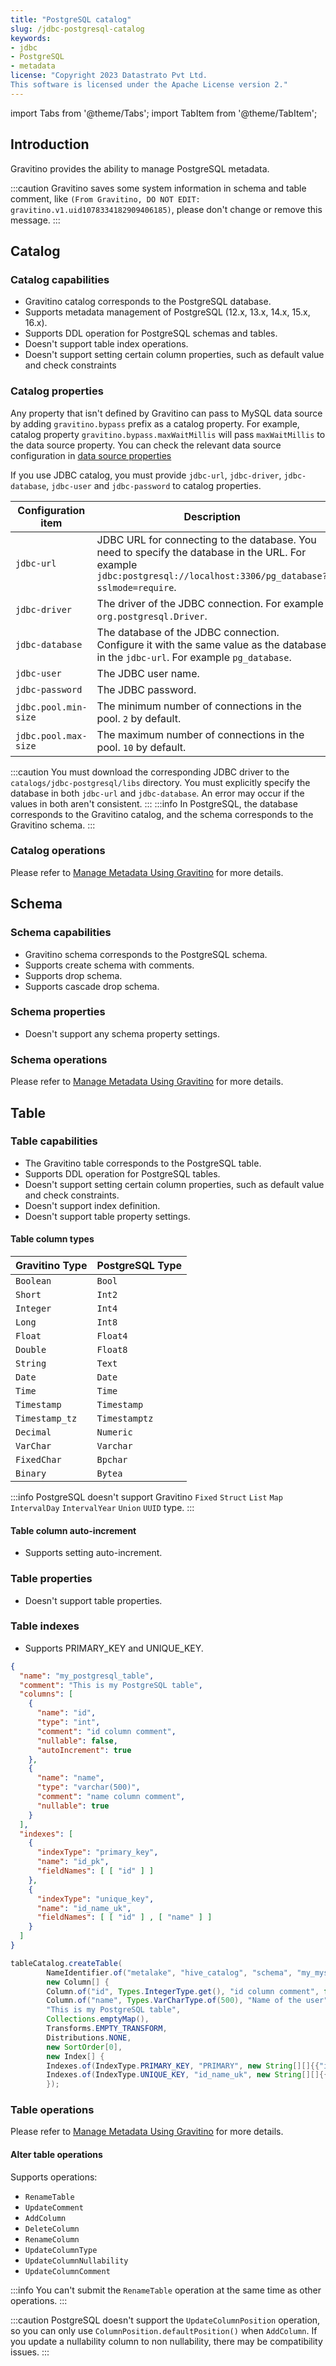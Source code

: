 ```yaml
---
title: "PostgreSQL catalog"
slug: /jdbc-postgresql-catalog
keywords:
- jdbc
- PostgreSQL
- metadata
license: "Copyright 2023 Datastrato Pvt Ltd.
This software is licensed under the Apache License version 2."
---
```


import Tabs from '@theme/Tabs';
import TabItem from '@theme/TabItem';

## Introduction

Gravitino provides the ability to manage PostgreSQL metadata.

:::caution
Gravitino saves some system information in schema and table comment, like `(From Gravitino, DO NOT EDIT: gravitino.v1.uid1078334182909406185)`, please don't change or remove this message.
:::

## Catalog

### Catalog capabilities

- Gravitino catalog corresponds to the PostgreSQL database.
- Supports metadata management of PostgreSQL (12.x, 13.x, 14.x, 15.x, 16.x).
- Supports DDL operation for PostgreSQL schemas and tables.
- Doesn't support table index operations.
- Doesn't support setting certain column properties, such as default value and check constraints

### Catalog properties

Any property that isn't defined by Gravitino can pass to MySQL data source by adding `gravitino.bypass` prefix as a catalog property. For example, catalog property `gravitino.bypass.maxWaitMillis` will pass `maxWaitMillis` to the data source property.
You can check the relevant data source configuration in [data source properties](https://commons.apache.org/proper/commons-dbcp/configuration.html)

If you use JDBC catalog, you must provide `jdbc-url`, `jdbc-driver`, `jdbc-database`, `jdbc-user` and `jdbc-password` to catalog properties.

| Configuration item   | Description                                                                                                                                                       | Default value | Required | Since Version |
|----------------------|-------------------------------------------------------------------------------------------------------------------------------------------------------------------|---------------|----------|---------------|
| `jdbc-url`           | JDBC URL for connecting to the database. You need to specify the database in the URL. For example `jdbc:postgresql://localhost:3306/pg_database?sslmode=require`. | (none)        | Yes      | 0.3.0         |
| `jdbc-driver`        | The driver of the JDBC connection. For example `org.postgresql.Driver`.                                                                                           | (none)        | Yes      | 0.3.0         |
| `jdbc-database`      | The database of the JDBC connection. Configure it with the same value as the database in the `jdbc-url`. For example `pg_database`.                             | (none)        | Yes      | 0.3.0         |
| `jdbc-user`          | The JDBC user name.                                                                                                                                               | (none)        | Yes      | 0.3.0         |
| `jdbc-password`      | The JDBC password.                                                                                                                                                | (none)        | Yes      | 0.3.0         |
| `jdbc.pool.min-size` | The minimum number of connections in the pool. `2` by default.                                                                                                    | `2`           | No       | 0.3.0         |
| `jdbc.pool.max-size` | The maximum number of connections in the pool. `10` by default.                                                                                                   | `10`          | No       | 0.3.0         |

:::caution
You must download the corresponding JDBC driver to the `catalogs/jdbc-postgresql/libs` directory.
You must explicitly specify the database in both `jdbc-url` and `jdbc-database`. An error may occur if the values in both aren't consistent.
:::
:::info
In PostgreSQL, the database corresponds to the Gravitino catalog, and the schema corresponds to the Gravitino schema.
:::

### Catalog operations

Please refer to [Manage Metadata Using Gravitino](./manage-metadata-using-gravitino.md#catalog-operations) for more details.

## Schema

### Schema capabilities

- Gravitino schema corresponds to the PostgreSQL schema.
- Supports create schema with comments.
- Supports drop schema.
- Supports cascade drop schema.

### Schema properties

- Doesn't support any schema property settings.

### Schema operations

Please refer to [Manage Metadata Using Gravitino](./manage-metadata-using-gravitino.md#schema-operations) for more details.

## Table

### Table capabilities

- The Gravitino table corresponds to the PostgreSQL table.
- Supports DDL operation for PostgreSQL tables.
- Doesn't support setting certain column properties, such as default value and check constraints.
- Doesn't support index definition.
- Doesn't support table property settings.

#### Table column types

| Gravitino Type | PostgreSQL Type |
|----------------|-----------------|
| `Boolean`      | `Bool`          |
| `Short`        | `Int2`          |
| `Integer`      | `Int4`          |
| `Long`         | `Int8`          |
| `Float`        | `Float4`        |
| `Double`       | `Float8`        |
| `String`       | `Text`          |
| `Date`         | `Date`          |
| `Time`         | `Time`          |
| `Timestamp`    | `Timestamp`     |
| `Timestamp_tz` | `Timestamptz`   |
| `Decimal`      | `Numeric`       |
| `VarChar`      | `Varchar`       |
| `FixedChar`    | `Bpchar`        |
| `Binary`       | `Bytea`         |

:::info
PostgreSQL doesn't support Gravitino `Fixed` `Struct` `List` `Map` `IntervalDay` `IntervalYear` `Union` `UUID` type.
:::

#### Table column auto-increment

- Supports setting auto-increment.

### Table properties

- Doesn't support table properties.

### Table indexes

- Supports PRIMARY_KEY and UNIQUE_KEY.

<Tabs>
<TabItem value="json" label="Json">

```json
{
  "name": "my_postgresql_table",
  "comment": "This is my PostgreSQL table",
  "columns": [
    {
      "name": "id",
      "type": "int",
      "comment": "id column comment",
      "nullable": false,
      "autoIncrement": true
    },
    {
      "name": "name",
      "type": "varchar(500)",
      "comment": "name column comment",
      "nullable": true
    }
  ],
  "indexes": [
    {
      "indexType": "primary_key",
      "name": "id_pk",
      "fieldNames": [ [ "id" ] ]
    },
    {
      "indexType": "unique_key",
      "name": "id_name_uk",
      "fieldNames": [ [ "id" ] , [ "name" ] ]
    }
  ]
}
```

</TabItem>
<TabItem value="java" label="Java">

```java
tableCatalog.createTable(
        NameIdentifier.of("metalake", "hive_catalog", "schema", "my_mysql_table"),
        new Column[] {
        Column.of("id", Types.IntegerType.get(), "id column comment", false, true, null),
        Column.of("name", Types.VarCharType.of(500), "Name of the user", true, false, null)},
        "This is my PostgreSQL table",
        Collections.emptyMap(),
        Transforms.EMPTY_TRANSFORM,
        Distributions.NONE,
        new SortOrder[0],
        new Index[] {
        Indexes.of(IndexType.PRIMARY_KEY, "PRIMARY", new String[][]{{"id"}}),
        Indexes.of(IndexType.UNIQUE_KEY, "id_name_uk", new String[][]{{"id"} , {"name"}}),
        });
```

</TabItem>
</Tabs>

### Table operations

Please refer to [Manage Metadata Using Gravitino](./manage-metadata-using-gravitino.md#table-operations) for more details.

#### Alter table operations

Supports operations:

- `RenameTable`
- `UpdateComment`
- `AddColumn`
- `DeleteColumn`
- `RenameColumn`
- `UpdateColumnType`
- `UpdateColumnNullability`
- `UpdateColumnComment`

:::info
You can't submit the `RenameTable` operation at the same time as other operations.
:::

:::caution
PostgreSQL doesn't support the `UpdateColumnPosition` operation, so you can only use `ColumnPosition.defaultPosition()` when `AddColumn`.
If you update a nullability column to non nullability, there may be compatibility issues.
:::
